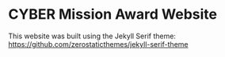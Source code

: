 # CYBER Mission Award Website

This website was built using the Jekyll Serif theme:
https://github.com/zerostaticthemes/jekyll-serif-theme
